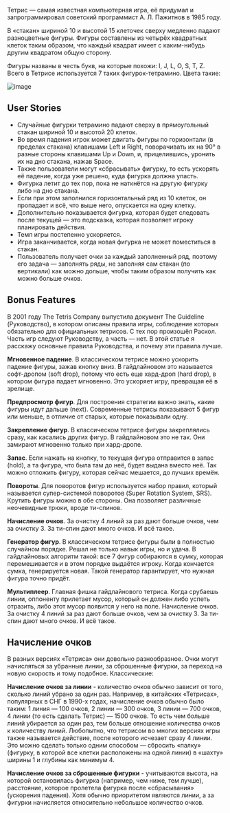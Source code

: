 
Тетрис — самая известная компьютерная игра, её придумал и запрограммировал советский программист А. Л. Пажитнов в 1985 году. 

В «стакан» шириной 10 и высотой 15 клеточек сверху медленно падают разноцветные фигуры. Фигуры составлены из четырёх квадратных клеток таким образом, что каждый квадрат имеет с каким-нибудь другим квадратом общую сторону. 

Фигуры названы в честь букв, на которые похожи: I, J, L, O, S, T, Z. Всего в Тетрисе используется 7 таких фигурок-тетрамино. Цвета такие:

![image](https://github.com/startupemulator/challenges/blob/main/Tetris%20game/7_1.png)

## User Stories

- Случайные фигурки тетрамино падают сверху в прямоугольный стакан шириной 10 и высотой 20 клеток. 
- Во время падения игрок может двигать фигуры по горизонтали (в пределах стакана) клавишами Left и Right, поворачивать их на 90° в разные стороны клавишами Up и Down, и, прицелившись, уронить их на дно стакана, нажав Space.
- Также пользователи могут «сбрасывать» фигурку, то есть ускорять её падение, когда уже решено, куда фигурка должна упасть. 
- Фигурка летит до тех пор, пока не наткнётся на другую фигурку либо на дно стакана. 
- Если при этом заполнился горизонтальный ряд из 10 клеток, он пропадает и всё, что выше него, опускается на одну клетку. 
- Дополнительно показывается фигурка, которая будет следовать после текущей — это подсказка, которая позволяет игроку планировать действия. 
- Темп игры постепенно ускоряется.
- Игра заканчивается, когда новая фигурка не может поместиться в стакан.
- Пользователь получает очки за каждый заполненный ряд, поэтому его задача — заполнять ряды, не заполняя сам стакан (по вертикали) как можно дольше, чтобы таким образом получить как можно больше очков.

## Bonus Features

В 2001 году The Tetris Company выпустила документ The Guideline (Руководство), в котором описаны правила игры, соблюдение которых обязательно для официальных тетрисов. С тех пор произошёл Раскол. Часть игр следуют Руководству, а часть — нет. В этой статье я расскажу основные правила Руководства, и почему эти правила лучше.

**Мгновенное падение**. В классическом тетрисе можно ускорить падение фигуры, зажав кнопку вниз. В гайдлайновом это называется софт-дропом (soft drop), потому что есть еще хард-дроп (hard drop), в котором фигура падает мгновенно. Это ускоряет игру, превращая её в зрелище.

**Предпросмотр фигур**. Для построения стратегии важно знать, какие фигуры идут дальше (next). Современные тетрисы показывают 5 фигур или меньше, в отличие от старых, которые показывали одну.

**Закрепление фигур**. В классическом тетрисе фигуры закреплялись сразу, как касались других фигур. В гайдлайновом это не так. Они замирают мгновенно только при хард-дропе.

**Запас**. Если нажать на кнопку, то текущая фигура отправится в запас (hold), а та фигура, что была там до неё, будет выдана вместо неё. Так можно отложить фигуру, которая сейчас мешается, до лучших времён.

**Повороты**. Для поворотов фигур используется набор правил, который называется супер-системой поворотов (Super Rotation System, SRS). Крутить фигуры можно в обе стороны. Она позволяет различные неочевидные трюки, вроде ти-спинов.

**Начисление очков**. За очистку 4 линий за раз дают больше очков, чем за очистку 3. За ти-спин дают много очков. И всё такое.

**Генератор фигур**. В классическом тетрисе фигуры были в полностью случайном порядке. Решал не только навык игры, но и удача. В гайдлайновых алгоритм такой: все 7 фигур собираются в сумку, которая перемешивается и в этом порядке выдаётся игроку. Когда кончается сумка, генерируется новая. Такой генератор гарантирует, что нужная фигура точно придёт.

**Мультиплеер**. Главная фишка гайдлайнового тетриса. Когда срубаешь линии, оппоненту прилетает мусор, который он должен либо успеть отразить, либо этот мусор появится у него на поле. Начисление очков. За очистку 4 линий за раз дают больше очков, чем за очистку 3. За ти-спин дают много очков. И всё такое.

## **Начисление очков** 

В разных версиях «Тетриса» они довольно разнообразное. Очки могут начисляться за убранные линии, за сброшенные фигурки, за переход на новую скорость и тому подобное. Классические:

**Начисление очков за линии** - количество очков обычно зависит от того, сколько линий убрано за один раз. Например, в китайских «Тетрисах», популярных в СНГ в 1990-х годах, начисление очков обычно было таким: 1 линия — 100 очков, 2 линии — 300 очков, 3 линии — 700 очков, 4 линии (то есть сделать Тетрис) — 1500 очков. То есть чем больше линий убирается за один раз, тем больше отношение количества очков к количеству линий. Любопытно, что тетрисом во многих версиях игры также называется действие, после которого исчезает сразу 4 линии. Это можно сделать только одним способом — сбросить «палку» (фигурку, в которой все клетки расположены на одной линии) в «шахту» ширины 1 и глубины как минимум 4.

**Начисление очков за сброшенные фигурки** - учитываются высота, на которой остановилась фигурка (например, чем ниже, тем лучше), расстояние, которое пролетела фигурка после «сбрасывания» (ускорения падения). Хотя обычно приоритетом являются линии, а за фигурки начисляется относительно небольшое количество очков.
